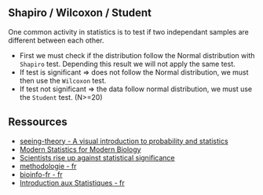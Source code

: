 ## Shapiro / Wilcoxon / Student


One common activity in statistics is to test if two independant samples are different between each other.  

* First we must check if the distribution follow the Normal distribution with `Shapiro` test. Depending this result we will not apply the same test.  
* If test is significant => does not follow the Normal distribution, we must then use the `Wilcoxon` test.
* If test not significant => the data follow normal distribution, we must use the `Student` test. (N>=20)  

## Ressources

 * [seeing-theory - A visual introduction to probability and statistics](https://seeing-theory.brown.edu)
 * [Modern Statistics for Modern Biology](https://www.huber.embl.de/msmb/)
 * [Scientists rise up against statistical significance](https://www.nature.com/articles/d41586-019-00857-9)
 * [methodologie - fr](https://fr.slideshare.net/bachelet/methodologie-mesurer-testerdeshypotheses)
 * [bioinfo-fr - fr](https://bioinfo-fr.net/tests-statistiques-suivez-lguide)
 * [Introduction aux Statistiques - fr](http://www.cons-dev.org/elearning/stat/index.html)